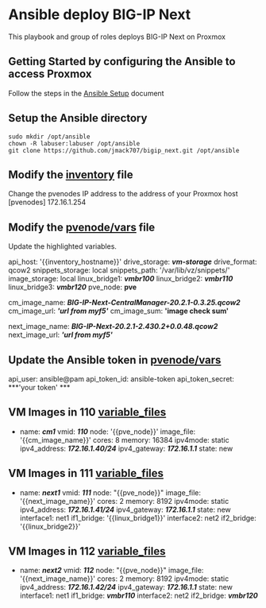 # Ansible deploy BIG-IP Next

This playbook and group of roles deploys BIG-IP Next on Proxmox

## Getting Started by configuring the Ansible to access Proxmox
Follow the steps in the [Ansible Setup](/ansible-setup.md) document 

## Setup the Ansible directory
```shell
sudo mkdir /opt/ansible
chown -R labuser:labuser /opt/ansible
git clone https://github.com/jmack707/bigip_next.git /opt/ansible
```

## Modify the [inventory](/inventory) file
Change the pvenodes IP address to the address of your Proxmox host
[pvenodes]
172.16.1.254

## Modify the [pvenode/vars](/group_vars/pvenodes/vars) file
Update the highlighted variables. 

api_host: '{{inventory_hostname}}'
drive_storage: ***vm-storage***
drive_format: qcow2
snippets_storage: local
snippets_path: '/var/lib/vz/snippets/'
image_storage: local
linux_bridge1: ***vmbr100***
linux_bridge2: ***vmbr110***
linux_bridge3: ***vmbr120***
pve_node: **pve**

cm_image_name: ***BIG-IP-Next-CentralManager-20.2.1-0.3.25.qcow2***
cm_image_url: ***'url from myf5'***
cm_image_sum: ****'image check sum'****


next_image_name: ***BIG-IP-Next-20.2.1-2.430.2+0.0.48.qcow2***
next_image_url: ***'url from myf5'***

## Update the Ansible token in [pvenode/vars](/group_vars/pvenodes/vault)
api_user: ansible@pam
api_token_id: ansible-token
api_token_secret: ***'your token' ***

## VM Images in 110 [variable_files](/variable_files/vms/110.yml)
  - name: ***cm1***
    vmid: ***110***
    node: '{{pve_node}}'
    image_file: '{{cm_image_name}}'
    cores: 8
    memory: 16384
    ipv4mode: static
    ipv4_address: ***172.16.1.40/24***
    ipv4_gateway: ***172.16.1.1***
    state: new

## VM Images in 111 [variable_files](/variable_files/vms/111.yml)
  - name: ***next1***
    vmid: ***111***
    node: "{{pve_node}}" 
    image_file: '{{next_image_name}}'
    cores: 2
    memory: 8192
    ipv4mode: static
    ipv4_address: ***172.16.1.41/24***
    ipv4_gateway: ***172.16.1.1***
    state: new
    interface1: net1 
    if1_bridge: '{{linux_bridge1}}'
    interface2: net2
    if2_bridge: '{{linux_bridge2}}'

## VM Images in 112 [variable_files](/variable_files/vms/112.yml)
  - name: ***next2***
    vmid: ***112***
    node: "{{pve_node}}" 
    image_file: '{{next_image_name}}'
    cores: 2
    memory: 8192
    ipv4mode: static
    ipv4_address: ***172.16.1.42/24***
    ipv4_gateway: ***172.16.1.1***
    state: new
    interface1: net1 
    if1_bridge: ***vmbr110***
    interface2: net2
    if2_bridge: ***vmbr120***